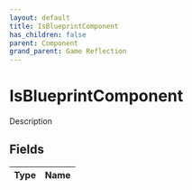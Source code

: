 ```yaml
---
layout: default
title: IsBlueprintComponent
has_children: false
parent: Component
grand_parent: Game Reflection
---
```

# IsBlueprintComponent
Description 

## Fields

| Type | Name |
|:----------|:--------------|

